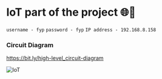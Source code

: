 # IoT part of the project 🌐🚀
``` username - fyp ```
``` password - fyp ```
``` IP address - 192.168.8.158 ```
### Circuit Diagram
https://bit.ly/high-level_circuit-diagram

![IoT](https://github.com/FYP-19/IoT/assets/75986133/0efdbba3-86d6-47d0-a227-d19d385fc2f7)
